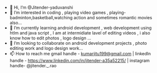 - 👋 Hi, I’m @Jitender-yaduvanshi
- 👀 I’m interested in coding , playing video games , playing-badminton,basketball,watching action and sometimes romantic movies also...
- 🌱 I’m currently learning android development , web development using htlm and java script , I am at intermidiate lavel of editing videos , i also know how to edit photos , logo design ...
- 💞️ I’m looking to collaborate on android development projects , photo editing work and logo design work...
- 📫 How to reach me gmail handle - kumarjitu199@gmail.com | linkedIn handle - https://www.linkedin.com/in/jitender-a35a52215/ | instagram handle- @jitender._.rao   

<!---
Jitender-yaduvanshi/Jitender-yaduvanshi is a ✨ special ✨ repository because its `README.md` (this file) appears on your GitHub profile.
You can click the Preview link to take a look at your changes.
--->
